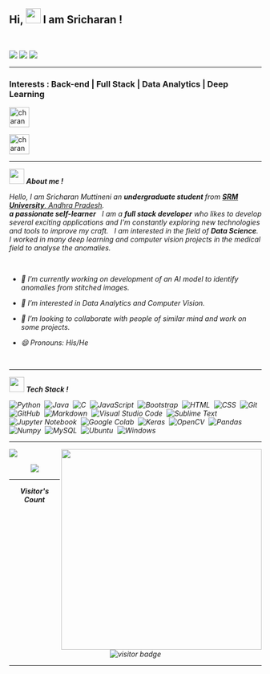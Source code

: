 
## Hi, <img src="https://github.com/msrcharan/Overview/blob/main/Hi.gif" width="30px" height="30px"> I am Sricharan !
<br>

 <p>
<img src="https://img.shields.io/badge/Age-21-blue" />
<img src="https://img.shields.io/badge/Lives-India-success" />
<img src="https://img.shields.io/badge/Languages-English,Telugu%20%26%20Hindi-brightgreen" />
</p>


<hr>
<h3>Interests : Back-end | Full Stack | Data Analytics | Deep Learning </h3>


<p>
<a href="https://www.linkedin.com/in/sricharan-muttineni/" target="blank"><img align="center" src="https://upload.wikimedia.org/wikipedia/commons/thumb/c/ca/LinkedIn_logo_initials.png/768px-LinkedIn_logo_initials.png" alt="charan" height="40" width="40" /></a> &nbsp;

<a href="https://twitter.com/sricharanmuttin" target="blank"><img align="center" src="https://upload.wikimedia.org/wikipedia/sco/thumb/9/9f/Twitter_bird_logo_2012.svg/1200px-Twitter_bird_logo_2012.svg.png" alt="charan" height="40" width="40" /></a> &nbsp; &nbsp;

</p>

<hr>

<img src="https://media.giphy.com/media/iY8CRBdQXODJSCERIr/giphy.gif" width="30px" height="30px">&nbsp;***About me !*** 

<p>
  <em>
    Hello, I am Sricharan Muttineni an <b> undergraduate student </b> from <a target="blank" href="https://srmap.edu.in/"> <b>SRM University</b>, Andhra Pradesh</a>. <br>
    <b>a passionate self-learner</b> &nbsp; I am a <b>full stack developer</b> who likes to develop several exciting applications and I'm constantly exploring new technologies and tools to improve my craft. &nbsp; I am interested in the field of <b>Data Science</b>. I worked in many deep learning and computer vision projects in the medical field to analyse the anomalies.
</p>
 
<br>
  
- 🔭 I’m currently working on development of an AI model to identify anomalies from stitched images.

- 🌱 I’m interested in Data Analytics and Computer Vision.

- 👯 I’m looking to collaborate with people of similar mind and work on some projects. 
 
- 😄 Pronouns: His/He

<br>
<hr>

<img src="https://media.giphy.com/media/iY8CRBdQXODJSCERIr/giphy.gif" width="30px" height="30px">&nbsp;***Tech Stack !***  


![Python](https://img.shields.io/badge/-Python-05122A?style=flat&logo=python)&nbsp;
![Java](https://img.shields.io/badge/-Java-05122A?style=flat&logo=Java&logoColor=FFA518)&nbsp;
![C](https://img.shields.io/badge/-C-05122A?style=flat&logo=C&logoColor=A8B9CC)&nbsp;
![JavaScript](https://img.shields.io/badge/-JavaScript-05122A?style=flat&logo=javascript)&nbsp;
![Bootstrap](https://img.shields.io/badge/-Bootstrap-05122A?style=flat&logo=bootstrap&logoColor=563D7C)&nbsp;
![HTML](https://img.shields.io/badge/-HTML-05122A?style=flat&logo=HTML5)&nbsp;
![CSS](https://img.shields.io/badge/-CSS-05122A?style=flat&logo=CSS3&logoColor=1572B6)&nbsp;
![Git](https://img.shields.io/badge/-Git-05122A?style=flat&logo=git)&nbsp;
![GitHub](https://img.shields.io/badge/-GitHub-05122A?style=flat&logo=github)&nbsp;
![Markdown](https://img.shields.io/badge/-Markdown-05122A?style=flat&logo=markdown)&nbsp;
![Visual Studio Code](https://img.shields.io/badge/-Visual%20Studio%20Code-05122A?style=flat&logo=visual-studio-code&logoColor=007ACC)&nbsp;
![Sublime Text](https://img.shields.io/badge/-Sublime%20Text-05122A?style=flat&logo=sublime-text&logoColor=FF9800)&nbsp;
![Jupyter Notebook](https://img.shields.io/badge/-Jupyter%20Notebook-05122A?style=flat&logo=jupyter&logoColor=F37626)&nbsp;
![Google Colab](https://img.shields.io/badge/-Google%20Colab-05122A?style=flat&logo=google-colab&logoColor=F9AB00)&nbsp;
![Keras](https://img.shields.io/badge/-Keras-05122A?style=flat&logo=keras&logoColor=D00000)&nbsp;
![OpenCV](https://img.shields.io/badge/-OpenCV-05122A?style=flat&logo=opencv&logoColor=5C3EE8)&nbsp;
![Pandas](https://img.shields.io/badge/-Pandas-05122A?style=flat&logo=Pandas&logoColor=5C3EE8)&nbsp;
![Numpy](https://img.shields.io/badge/-Numpy-05122A?style=flat&logo=Numpy&logoColor=5C3EE8)&nbsp;
![MySQL](https://img.shields.io/badge/-MySQL-05122A?style=flat&logo=mysql&logoColor=4479A1)&nbsp;
![Ubuntu](https://img.shields.io/badge/-Ubuntu-05122A?style=flat&logo=ubuntu&logoColor=fc6b03)&nbsp;
![Windows](https://img.shields.io/badge/-Windows-05122A?style=flat&logo=windows&logoColor=03cffc)&nbsp;

<hr>


<p><img align="right" src="https://github-readme-stats.vercel.app/api?username=msrcharan&count_private=true&show_icons=true&&theme=chartreuse-dark&include_all_commits=true" width="400"></p> 
<p><img src="https://github-readme-stats.vercel.app/api/top-langs/?username=msrcharan&layout=compact&hide=TSQL&theme=chartreuse-dark"></p>
<p align="center"><img src="https://github-readme-streak-stats.herokuapp.com?user=msrcharan&theme=chartreuse-dark"></p>

<hr>

<p align="center"><b>Visitor's Count</b></p>
<p align="center"><img src="https://profile-counter.glitch.me/msrcharan/count.svg" alt="visitor badge"/></p>
<!-- ![Visitor Count](https://profile-counter.glitch.me/msrcharan/count.svg)
 -->
<hr>




